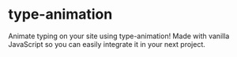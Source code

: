 # type-animation
Animate typing on your site using type-animation! Made with vanilla JavaScript so you can easily integrate it in your next project.
